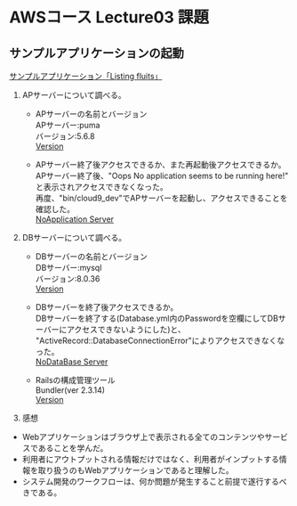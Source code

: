 # AWSコース Lecture03 課題
## サンプルアプリケーションの起動
[サンプルアプリケーション「Listing fluits」](./images/cloud9_Listingfruits.png)

1. APサーバーについて調べる。  
    - APサーバーの名前とバージョン  
      APサーバー:puma  
      バージョン:5.6.8   
      [Version](./images/version.png)

    - APサーバー終了後アクセスできるか、また再起動後アクセスできるか。  
      APサーバー終了後、"Oops No application seems to be running here!"  
      と表示されアクセスできなくなった。  
      再度、"bin/cloud9_dev"でAPサーバーを起動し、アクセスできることを確認した。  
      [NoApplication Server](./images/cloud9_noAP.png)

2. DBサーバーについて調べる。
    - DBサーバーの名前とバージョン  
      DBサーバー:mysql  
      バージョン:8.0.36  
      [Version](./images/version.png)
    - DBサーバーを終了後アクセスできるか。  
      DBサーバーを終了する(Database.yml内のPasswordを空欄にしてDBサーバーにアクセスできないようにした)と、
      "ActiveRecord::DatabaseConnectionError"によりアクセスできなくなった。  
      [NoDataBase Server](./images/cloud9_noDB)  

     - Railsの構成管理ツール  
      Bundler(ver 2.3.14)  
      [Version](./images/version.png)


3. 感想  
- Webアプリケーションはブラウザ上で表示される全てのコンテンツやサービスであることを学んだ。 
- 利用者にアウトプットされる情報だけではなく、利用者がインプットする情報を取り扱うのもWebアプリケーションであると理解した。
- システム開発のワークフローは、何か問題が発生すること前提で遂行するべきである。
